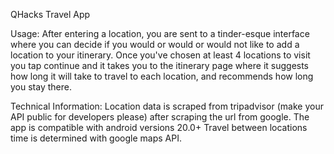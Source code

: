 QHacks Travel App

Usage:
  After entering a location, you are sent to a tinder-esque interface where you can decide if you would or would
  or would not like to add a location to your itinerary.
  Once you've chosen at least 4 locations to visit you tap continue and it takes you to the itinerary page where
  it suggests how long it will take to travel to each location, and recommends how long you stay there.
  
Technical Information:
  Location data is scraped from tripadvisor (make your API public for developers please) after scraping the url from google.
  The app is compatible with android versions 20.0+
  Travel between locations time is determined with google maps API.
